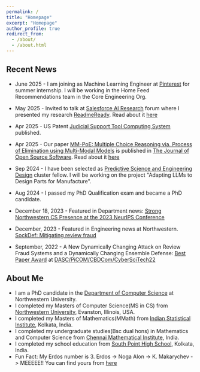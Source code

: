 ```yaml
---
permalink: /
title: "Homepage"
excerpt: "Homepage"
author_profile: true
redirect_from: 
  - /about/
  - /about.html
---
```


<!-- * I am actively seeking positions(internships) in the industry as SWE/MLE. If you like my profile, please reach out at sayakchakrabarty2025@u.northwestern.edu -->

Recent News
------
* June 2025 - I am joining as Machine Learning Engineer at [Pinterest](https://www.pinterestcareers.com/departments/engineering/) for summer internship. I will be working in the Home Feed Recommendations team in the Core Engineering Org.

* May 2025 - Invited to talk at [Salesforce AI Research](https://www.salesforceairesearch.com/) forum where I presented my research [ReadmeReady](https://joss.theoj.org/papers/10.21105/joss.07489). Read about it [here](https://medium.com/@pidnas94335/readmeready-free-and-customizable-code-documentation-with-llms-a-fine-tuning-approach-fd9fdd2d1ce9)

* Apr 2025 - US Patent [Judicial Support Tool Computing System](https://www.freepatentsonline.com/y2025/0111457.html) published.

* Apr 2025 - Our paper [MM-PoE: Multiple Choice Reasoning via. Process of Elimination using Multi-Modal Models](https://joss.theoj.org/papers/10.21105/joss.07783) is published in [The Journal of Open Source Software](https://joss.theoj.org/). Read about it [here](https://medium.com/@souradipp43/smart-reasoning-mastering-multiple-choice-question-answering-with-vision-language-models-d4fc30e7594f)

* Sep 2024 - I have been selected as [Predictive Science and Engineering Design](https://www.mccormick.northwestern.edu/predictive-science-engineering-design/) cluster fellow. I will be working on the project "Adapting LLMs to Design Parts for Manufacture".

* Aug 2024 - I passed my PhD Qualification exam and became a PhD candidate.

* December 18, 2023 - Featured in Department news: [Strong Northwestern CS Presence at the 2023 NeurIPS Conference](https://www.mccormick.northwestern.edu/computer-science/news-events/news/articles/2023/strong-northwestern-cs-presence-at-the-2023-neurips-conference.html#:~:text=Northwestern%20contributions%20to%20the%20NeurIPS,%2C%20and%20Arghya%20Datta%20(Amazon))

* December, 2023 - Featured in Engineering news at Northwestern. [SockDef: Mitigating review fraud](https://www.mccormick.northwestern.edu/news/articles/2022/12/applying-ai-techniques-in-cybersecurity-counterterrorism-and-international-security/)

* September, 2022 - A New Dynamically Changing Attack on Review Fraud Systems and a Dynamically Changing Ensemble Defense: [Best Paper Award](https://drive.google.com/file/d/1CcPke3MNfNuAbr2ZxwhWI8w_0YWHitQF/view?usp=sharing) at [DASC/PiCOM/CBDCom/CyberSciTech22](http://cyber-science.org/2022/cbdcom/)


About Me
------

* I am a PhD candidate in the [Department of Computer Science](https://www.mccormick.northwestern.edu/computer-science/) at Northwestern University.
* I completed my Masters of Computer Science(MS in CS) from [Northwestern University](https://www.mccormick.northwestern.edu/computer-science/), Evanston, Illinois, USA.
* I completed my Masters of Mathematics(MMath) from [Indian Statistical Institute](https://www.isical.ac.in/content/statistics-mathematics), Kolkata, India.
* I completed my undergraduate studies(Bsc dual hons) in Mathematics and Computer Science from [Chennai Mathematical Institute](https://www.cmi.ac.in/), India.
* I completed my school education from [South Point High School](https://en.wikipedia.org/wiki/South_Point_School), Kolkata, India.
* Fun Fact: My Erdos number is 3. Erdos -> Noga Alon -> K. Makarychev -> MEEEEE!! You can find yours from [here](https://www.csauthors.net/distance/paul-erdos/sayak-chakrabarty)

